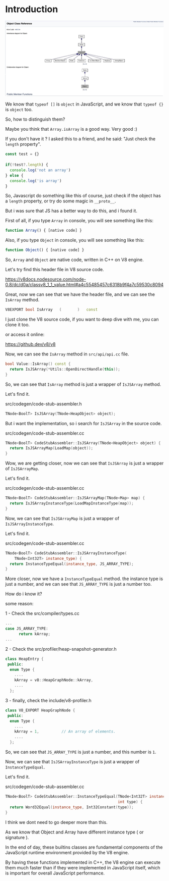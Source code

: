 # Introduction

<img src='./.github/data_structure.jpg'>

We know that `typeof []` is `object` in JavaScript, and we know that `typeof {}` is `object` too.

So, how to distinguish them?

Maybe you think that `Array.isArray` is a good way. Very good :)

If you don't have it ? I asked this to a friend, and he said: "Just check the `length` property".

```js
const test = {}

if(!test?.length) {
  console.log('not an array')
} else {
  console.log('is array')
}
```

So, Javascript do something like this of course, just check if the object has a `length` property, or try do some magic in `__proto__`.

But i was sure that JS has a better way to do this, and i found it.

First of all, if you type `Array` in console, you will see something like this:

```js
function Array() { [native code] }
```

Also, if you type `Object` in console, you will see something like this:

```js
function Object() { [native code] }
```

So, `Array` and `Object` are native code, written in C++ on V8 engine.

Let's try find this header file in V8 source code.

https://v8docs.nodesource.com/node-0.8/dc/d0a/classv8_1_1_value.html#a4c55485457c6318b9f4a7c59530c8094

Great, now we can see that we have the header file, and we can see the `IsArray` method.

```cpp
V8EXPORT bool IsArray	(		)	const
```

I just clone the V8 source code, if you want to deep dive with me, you can clone it too.

or access it online:

https://github.dev/v8/v8

Now, we can see the `IsArray` method in `src/api/api.cc` file.

```cpp
bool Value::IsArray() const {
  return IsJSArray(*Utils::OpenDirectHandle(this));
}
```

So, we can see that `IsArray` method is just a wrapper of `IsJSArray` method.

Let's find it. 

src/codegen/code-stub-assembler.h
```cpp
TNode<BoolT> IsJSArray(TNode<HeapObject> object);
```

But i want the implementation, so i search for `IsJSArray` in the source code.

src/codegen/code-stub-assembler.cc
```cpp
TNode<BoolT> CodeStubAssembler::IsJSArray(TNode<HeapObject> object) {
  return IsJSArrayMap(LoadMap(object));
}
```

Wow, we are getting closer, now we can see that `IsJSArray` is just a wrapper of `IsJSArrayMap`.

Let's find it.

src/codegen/code-stub-assembler.cc
```cpp
TNode<BoolT> CodeStubAssembler::IsJSArrayMap(TNode<Map> map) {
  return IsJSArrayInstanceType(LoadMapInstanceType(map));
}
```

Now, we can see that `IsJSArrayMap` is just a wrapper of `IsJSArrayInstanceType`.

Let's find it.

src/codegen/code-stub-assembler.cc
```cpp
TNode<BoolT> CodeStubAssembler::IsJSArrayInstanceType(
    TNode<Int32T> instance_type) {
  return InstanceTypeEqual(instance_type, JS_ARRAY_TYPE);
}
```

More closer, now we have a `InstanceTypeEqual` method. the instance type is just a number, and we can see that `JS_ARRAY_TYPE` is just a number too.

How do i know it?

some reason:

1 - Check the src/compiler/types.cc

```cpp
...
case JS_ARRAY_TYPE:
      return kArray;
...
```

2 - Check the src/profiler/heap-snapshot-generator.h

```cpp
class HeapEntry {
 public:
  enum Type {
    ....
    kArray = v8::HeapGraphNode::kArray,
    ....
  };
```

3 - finally, check the include/v8-profiler.h

```cpp
class V8_EXPORT HeapGraphNode {
 public:
  enum Type {
    ....
    kArray = 1,          // An array of elements.
    ....
  };
```

So, we can see that `JS_ARRAY_TYPE` is just a number, and this number is `1`.

Now, we can see that `IsJSArrayInstanceType` is just a wrapper of `InstanceTypeEqual`.

Let's find it.

src/codegen/code-stub-assembler.cc
```cpp
TNode<BoolT> CodeStubAssembler::InstanceTypeEqual(TNode<Int32T> instance_type,
                                                  int type) {
  return Word32Equal(instance_type, Int32Constant(type));
}
```

I think we dont need to go deeper more than this.

As we know that Object and Array have different instance type ( or signature ).

In the end of day, these builtins classes are fundamental components of the JavaScript runtime environment provided by the V8 engine.

By having these functions implemented in C++, the V8 engine can execute them much faster than if they were implemented in JavaScript itself, which is important for overall JavaScript performance.

